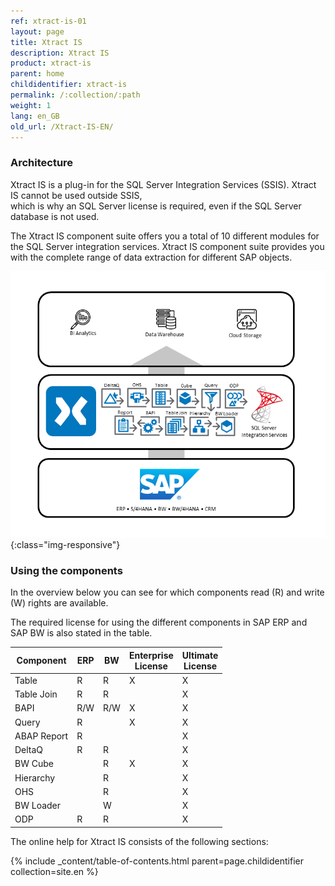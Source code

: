 ```yaml
---
ref: xtract-is-01
layout: page
title: Xtract IS
description: Xtract IS
product: xtract-is
parent: home
childidentifier: xtract-is
permalink: /:collection/:path
weight: 1
lang: en_GB
old_url: /Xtract-IS-EN/
---
```

### Architecture
Xtract IS is a plug-in for the SQL Server Integration Services (SSIS). Xtract IS cannot be used outside SSIS, <br>
which is why an SQL Server license is required, even if the SQL Server database is not used. 

The Xtract IS component suite offers you a total of 10 different modules for the SQL Server integration services.
Xtract IS component suite provides you with the complete range of data extraction for different SAP objects.

![XIS-Architecture](/img/content/xis/architectures_xis_neu.png){:class="img-responsive"}

### Using the components
In the overview below you can see for which components read (R) and write (W) rights are available. 

The required license for using the different components in SAP ERP and SAP BW is also stated in the table.

| Component   | ERP | BW | Enterprise <br> License | Ultimate <br> License |
|-------------|-----|----|--------------------|------------------|
| Table       | R   | R  | X                  | X                |
| Table Join  | R   | R  |                    | X                |
| BAPI        | R/W  | R/W | X                  | X                |
| Query       | R   |    | X                  | X                |
| ABAP Report | R   |    |                    | X                |
| DeltaQ      | R   | R  |                    | X                |
| BW Cube     |     | R  | X                  | X                |
| Hierarchy   |     | R  |                    | X                |
| OHS         |     | R  |                    | X                |
| BW Loader   |     | W  |                    | X                | 
| ODP | R | R |  | X |

The online help for Xtract IS consists of the following sections:

{% include _content/table-of-contents.html parent=page.childidentifier collection=site.en %}
